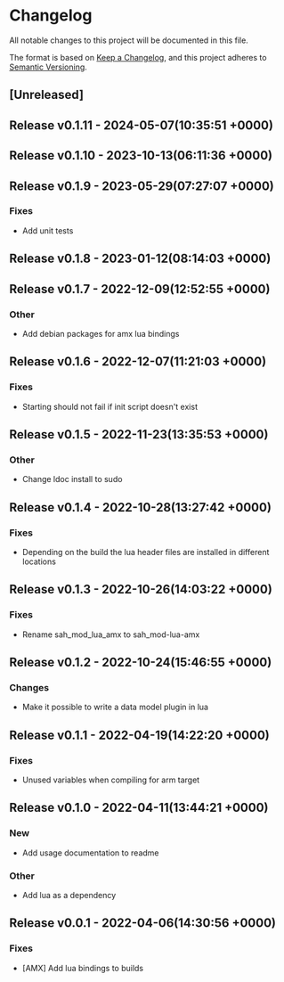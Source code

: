 # Changelog

All notable changes to this project will be documented in this file.

The format is based on [Keep a Changelog](https://keepachangelog.com/en/1.0.0/),
and this project adheres to [Semantic Versioning](https://semver.org/spec/v2.0.0.html).

## [Unreleased]


## Release v0.1.11 - 2024-05-07(10:35:51 +0000)

## Release v0.1.10 - 2023-10-13(06:11:36 +0000)

## Release v0.1.9 - 2023-05-29(07:27:07 +0000)

### Fixes

- Add unit tests

## Release v0.1.8 - 2023-01-12(08:14:03 +0000)

## Release v0.1.7 - 2022-12-09(12:52:55 +0000)

### Other

- Add debian packages for amx lua bindings

## Release v0.1.6 - 2022-12-07(11:21:03 +0000)

### Fixes

- Starting should not fail if init script doesn't exist

## Release v0.1.5 - 2022-11-23(13:35:53 +0000)

### Other

- Change ldoc install to sudo

## Release v0.1.4 - 2022-10-28(13:27:42 +0000)

### Fixes

- Depending on the build the lua header files are installed in different locations

## Release v0.1.3 - 2022-10-26(14:03:22 +0000)

### Fixes

- Rename sah_mod_lua_amx to sah_mod-lua-amx

## Release v0.1.2 - 2022-10-24(15:46:55 +0000)

### Changes

- Make it possible to write a data model plugin in lua

## Release v0.1.1 - 2022-04-19(14:22:20 +0000)

### Fixes

- Unused variables when compiling for arm target

## Release v0.1.0 - 2022-04-11(13:44:21 +0000)

### New

- Add usage documentation to readme

### Other

- Add lua as a dependency

## Release v0.0.1 - 2022-04-06(14:30:56 +0000)

### Fixes

- [AMX] Add lua bindings to builds

